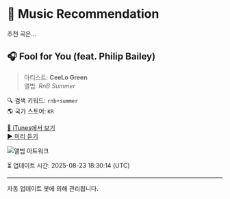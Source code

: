 
# 🎵 Music Recommendation

추천 곡은...

## 🎧 Fool for You (feat. Philip Bailey)  
> 아티스트: **CeeLo Green**  
> 앨범: _RnB Summer_  

🔍 검색 키워드: `rnb+summer`  
🌎 국가 스토어: `KR`

[🔗 iTunes에서 보기](https://music.apple.com/kr/album/fool-for-you-feat-philip-bailey/1687252514?i=1687252859&uo=4)  
[▶️ 미리 듣기](https://audio-ssl.itunes.apple.com/itunes-assets/AudioPreview126/v4/0c/de/9e/0cde9e3b-6967-a44b-6256-7ee7f36415db/mzaf_15495437870792797366.plus.aac.p.m4a)

![앨범 아트워크](https://is1-ssl.mzstatic.com/image/thumb/Music116/v4/28/74/be/2874bee5-f602-7818-eb40-de0e5777c53d/5059460195462.jpg/100x100bb.jpg)

⏳ 업데이트 시간: 2025-08-23 18:30:14 (UTC)

---
자동 업데이트 봇에 의해 관리됩니다.
